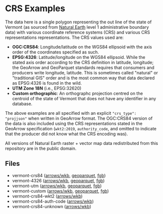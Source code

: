 
# CRS Examples

The data here is a single polygon representing the out line of the state of Vermont (as sourced from [Natural Earth](https://www.naturalearthdata.com/) level 1 administrative boundary data) with various coordinate reference systems (CRS) and various CRS representations representations. The CRS values used are:

- **OGC:CRS84**: Longitude/latitude on the WGS84 ellipsoid with the axis order of the coordinates specified as such.
- **EPSG:4326**: Latitude/longitude on the WGS84 ellipsoid. While the stated axis order according to the CRS definition in latitude, longitude; the GeoArrow and GeoParquet standards requires that consumers and producers write longitude, latitude. This is sometimes called "natural" or "traditional GIS" order and is the most common way that data declared as EPSG:4326 is found in the wild.
- **UTM Zone 18N** (i.e., EPSG:32620)
- **Custom orthographic**: An orthographc projection centred on the centroid of the state of Vermont that does not have any identifier in any database.

The above examples are all specified with an explicit `"crs_type": "projjson"` when written in GeoArrow format. The OGC:CRS84 version of the data is also included using the CRS representations stated in the GeoArrow specification (`wkt2:2019`, `authority_code`, and omitted to indicate that the producer did not know what the CRS encoding was).

All versions of Natural Earth raster + vector map data redistributed from this repository are in the public domain.

<!-- begin file listing -->


## Files

- vermont-crs84 ([arrows/wkb](https://raw.githubusercontent.com/geoarrow/geoarrow-data/v0.2.0-rc2/example-crs/files/example-crs_vermont-crs84_wkb.arrows), [geoparquet](https://raw.githubusercontent.com/geoarrow/geoarrow-data/v0.2.0-rc2/example-crs/files/example-crs_vermont-crs84.parquet), [fgb](https://raw.githubusercontent.com/geoarrow/geoarrow-data/v0.2.0-rc2/example-crs/files/example-crs_vermont-crs84.fgb))
- vermont-4326 ([arrows/wkb](https://raw.githubusercontent.com/geoarrow/geoarrow-data/v0.2.0-rc2/example-crs/files/example-crs_vermont-4326_wkb.arrows), [geoparquet](https://raw.githubusercontent.com/geoarrow/geoarrow-data/v0.2.0-rc2/example-crs/files/example-crs_vermont-4326.parquet), [fgb](https://raw.githubusercontent.com/geoarrow/geoarrow-data/v0.2.0-rc2/example-crs/files/example-crs_vermont-4326.fgb))
- vermont-utm ([arrows/wkb](https://raw.githubusercontent.com/geoarrow/geoarrow-data/v0.2.0-rc2/example-crs/files/example-crs_vermont-utm_wkb.arrows), [geoparquet](https://raw.githubusercontent.com/geoarrow/geoarrow-data/v0.2.0-rc2/example-crs/files/example-crs_vermont-utm.parquet), [fgb](https://raw.githubusercontent.com/geoarrow/geoarrow-data/v0.2.0-rc2/example-crs/files/example-crs_vermont-utm.fgb))
- vermont-custom ([arrows/wkb](https://raw.githubusercontent.com/geoarrow/geoarrow-data/v0.2.0-rc2/example-crs/files/example-crs_vermont-custom_wkb.arrows), [geoparquet](https://raw.githubusercontent.com/geoarrow/geoarrow-data/v0.2.0-rc2/example-crs/files/example-crs_vermont-custom.parquet), [fgb](https://raw.githubusercontent.com/geoarrow/geoarrow-data/v0.2.0-rc2/example-crs/files/example-crs_vermont-custom.fgb))
- vermont-crs84-wkt2 ([arrows/wkb](https://raw.githubusercontent.com/geoarrow/geoarrow-data/v0.2.0-rc2/example-crs/files/example-crs_vermont-crs84-wkt2_wkb.arrows))
- vermont-crs84-auth-code ([arrows/wkb](https://raw.githubusercontent.com/geoarrow/geoarrow-data/v0.2.0-rc2/example-crs/files/example-crs_vermont-crs84-auth-code_wkb.arrows))
- vermont-crs84-unknown ([arrows/wkb](https://raw.githubusercontent.com/geoarrow/geoarrow-data/v0.2.0-rc2/example-crs/files/example-crs_vermont-crs84-unknown_wkb.arrows))
